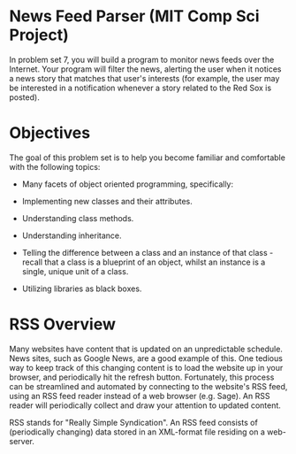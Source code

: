 News Feed Parser (MIT Comp Sci Project)
================

In problem set 7, you will build a program to monitor news feeds over the Internet. Your program will filter the news, alerting the user when it notices a news story that matches that user's interests (for example, the user may be interested in a notification whenever a story related to the Red Sox is posted).


Objectives
===
The goal of this problem set is to help you become familiar and comfortable with the following topics:

* Many facets of object oriented programming, specifically:

* Implementing new classes and their attributes.

* Understanding class methods.

* Understanding inheritance.

* Telling the difference between a class and an instance of that class - recall that a class is a blueprint of an object, whilst an instance is a single, unique unit of a class.

* Utilizing libraries as black boxes.

RSS Overview
===
Many websites have content that is updated on an unpredictable schedule. News sites, such as Google News, are a good example of this. One tedious way to keep track of this changing content is to load the website up in your browser, and periodically hit the refresh button. Fortunately, this process can be streamlined and automated by connecting to the website's RSS feed, using an RSS feed reader instead of a web browser (e.g. Sage). An RSS reader will periodically collect and draw your attention to updated content.

RSS stands for "Really Simple Syndication". An RSS feed consists of (periodically changing) data stored in an XML-format file residing on a web-server.